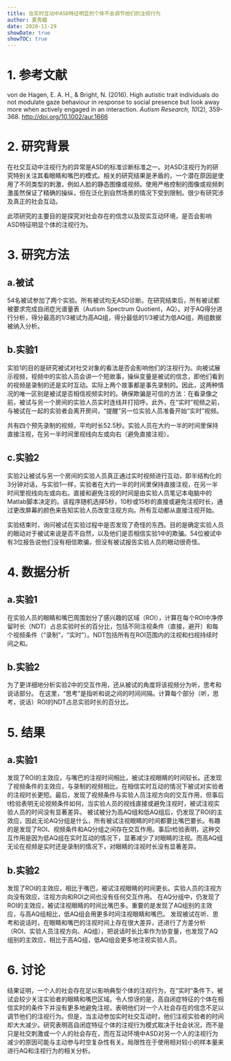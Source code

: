 ```yaml
---
title: 在实时互动中ASD特征明显的个体不会调节他们的注视行为
author: 夏秀媚
date: 2020-11-29
showDate: true
showTOC: true
---
```

# 1. 参考文献
von de Hagen, E. A. H., & Bright, N. (2016). High autistic trait individuals do not modulate gaze behaviour in response to social presence but look away more when actively engaged in an interaction. *Autism Research, 10*(2), 359-368. http://doi.org/10.1002/aur.1666
# 2. 研究背景
在社交互动中注视行为的异常是ASD的标准诊断标准之一。对ASD注视行为的研究特别关注其看眼睛和嘴巴的模式。相关的研究结果是矛盾的，一个潜在原因是使用了不同类型的刺激，例如人脸的静态图像或视频。使用严格控制的图像或视频刺激虽然保证了精确的操纵，但在泛化到自然场景的情况下受到限制。很少有研究涉及真正的社会互动。

此项研究的主要目的是探究对社会存在的信念以及现实互动环境，是否会影响ASD特征明显个体的注视行为。

# 3. 研究方法
## a.被试
54名被试参加了两个实验。所有被试均无ASD诊断。在研究结束后，所有被试都被要求完成自闭症光谱量表（Autism Spectrum Quotient，AQ）。对于AQ得分进行分析，得分最高的1/3被试为高AQ组，得分最低的1/3被试为低AQ组，两组数据被纳入分析。

## b.实验1
实验1的目的是研究被试对社交对象的看法是否会影响他们的注视行为。向被试展示视频，视频中的实验人员会讲一个短故事，操纵变量是被试的信念，即他们看到的视频是录制的还是实时互动。实际上两个故事都是事先录制的。因此，这两种情况的唯一区别是被试是否相信视频实时的。确保欺骗是可信的方法：在看录像之前，被试与另一个房间的实验人员实时连线并打招呼。此外，在“实时”视频之前，与被试在一起的实验者会离开房间，“提醒”另一位实验人员准备开始“实时”视频。

共有四个预先录制的视频，平均时长52.5秒。实验人员在大约一半的时间里保持直接注视，在另一半时间里视线向左或向右（避免直接注视）。


## c.实验2
实验2让被试与另一个房间的实验人员真正通过实时视频进行互动，即半结构化的3分钟对话，与实验1一样，实验者在大约一半的时间里保持直接注视，在另一半时间里视线向左或向右。直接和避免注视的时间是由实验人员笔记本电脑中的Matlab脚本决定的。该程序随机选择5秒，10秒或15秒的直接或避免注视时长，通过更改屏幕的颜色来告知实验人员改变注视方向。所有互动都从直接注视开始。

实验结束时，询问被试在实验过程中是否发现了奇怪的东西。目的是确定实验人员的眼动对于被试来说是否不自然，以及他们是否相信实验1中的欺骗。54位被试中有3位报告说他们没有相信欺骗，但没有被试报告实验人员的眼动很奇怪。

# 4. 数据分析
## a.实验1
在实验人员的眼睛和嘴巴周围划分了感兴趣的区域（ROI），计算在每个ROI中净停留时长（NDT）占总实验时长的百分比，包括不同注视条件（直接，避开）和每个视频条件（“录制”，“实时”）。NDT包括所有在ROI范围内的注视和扫视持续时间之和。

## b.实验2
为了更详细地分析实验2中的交互作用，还从被试的角度将该视频分为听，思考和说话部分。 在这里，“思考”是指听和说之间的时间间隔。计算每个部分（听，思考，说话）ROI的NDT占总实验时长的百分比。

# 5. 结果
## a.实验1
发现了ROI的主效应，与嘴巴的注视时间相比，被试注视眼睛的时间较长。还发现了视频条件的主效应，与录制的视频相比，在相信实时互动的情况下被试对实验者的注视时长更短。最后，发现了视频条件与实验人员注视方向的交互作用，但事后t检验表明无论视频条件如何，当实验人员的视线直接或避免注视时，被试注视实验人员的时间没有显著差异。
被试被分为高AQ组和低AQ组后，仍发现了ROI的主效应，因此无论AQ分组是什么，所有被试注视眼睛的时间都要比嘴巴要长。有趣的是发现了ROI、视频条件和AQ分组之间存在交互作用。事后t检验表明，这种交互作用是因为低AQ组在实时互动的情况下，显著减少了对眼睛的注视。而高AQ组无论在视频是实时还是录制的情况下，对眼睛的注视时长没有显著差异。

## b.实验2 
发现了ROI的主效应，相比于嘴巴，被试注视眼睛的时间更长。实验人员的注视方向没有效应，注视方向和ROI之间也没有任何交互作用。
在AQ分组中，仍发现了ROI的主效应，被试注视眼睛的时间比嘴巴多。重要的是发现了AQ组别的主效应，与高AQ组相比，低AQ组会用更多时间注视眼睛和嘴巴。
发现被试在听、思考和说话时，在眼睛和嘴巴的注视时间上存在很大差异，还进行了方差分析（ROI、实验人员注视方向、AQ组），把说话时长比率作为协变量，也发现了AQ组别的主效应，相比于高AQ组，低AQ组会更多地注视实验人员。

# 6. 讨论
结果证明，一个人的社会存在足以影响典型个体的注视行为，在“实时”条件下，被试会较少关注实验者的眼睛和嘴巴区域。令人惊讶的是，高自闭症特征的个体在相信实时的条件下并没有更多地避免注视，表明他们对一个人社会存在的信念不足以调节他们的注视行为。但是，当主动参加实时社交互动时，他们注视实验者的时间却大大减少。研究表明高自闭症特征个体的注视行为模式取决于社会状况，而不是只是社交刺激或一个人的社会存在，而在互动环境中ASD对另一个人的注视行为减少的原因可能与主动参与时空复杂性有关。局限性在于使用相对较小的样本量来进行AQ和注视行为的相关分析。












